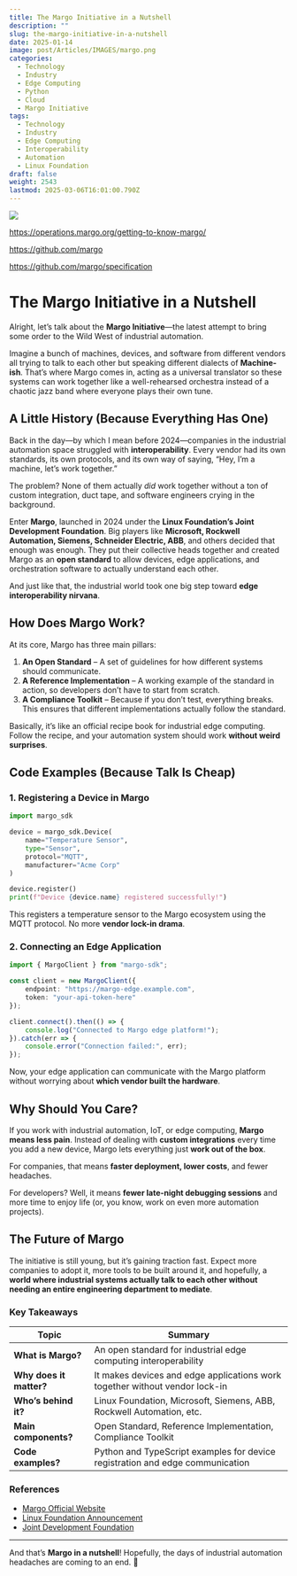 ```yaml
---
title: The Margo Initiative in a Nutshell
description: ""
slug: the-margo-initiative-in-a-nutshell
date: 2025-01-14
image: post/Articles/IMAGES/margo.png
categories:
  - Technology
  - Industry
  - Edge Computing
  - Python
  - Cloud
  - Margo Initiative
tags:
  - Technology
  - Industry
  - Edge Computing
  - Interoperability
  - Automation
  - Linux Foundation
draft: false
weight: 2543
lastmod: 2025-03-06T16:01:00.790Z
---
```

![](/post/Articles/3425/_NEW/margodiagram.png)

https://operations.margo.org/getting-to-know-margo/

https://github.com/margo

https://github.com/margo/specification

# The Margo Initiative in a Nutshell

Alright, let’s talk about the **Margo Initiative**—the latest attempt to bring some order to the Wild West of industrial automation.

Imagine a bunch of machines, devices, and software from different vendors all trying to talk to each other but speaking different dialects of **Machine-ish**. That’s where Margo comes in, acting as a universal translator so these systems can work together like a well-rehearsed orchestra instead of a chaotic jazz band where everyone plays their own tune.

## A Little History (Because Everything Has One)

Back in the day—by which I mean before 2024—companies in the industrial automation space struggled with **interoperability**. Every vendor had its own standards, its own protocols, and its own way of saying, “Hey, I’m a machine, let’s work together.”

The problem? None of them actually *did* work together without a ton of custom integration, duct tape, and software engineers crying in the background.

Enter **Margo**, launched in 2024 under the **Linux Foundation’s Joint Development Foundation**. Big players like **Microsoft, Rockwell Automation, Siemens, Schneider Electric, ABB**, and others decided that enough was enough. They put their collective heads together and created Margo as an **open standard** to allow devices, edge applications, and orchestration software to actually understand each other.

And just like that, the industrial world took one big step toward **edge interoperability nirvana**.

## How Does Margo Work?

At its core, Margo has three main pillars:

1. **An Open Standard** – A set of guidelines for how different systems should communicate.
2. **A Reference Implementation** – A working example of the standard in action, so developers don’t have to start from scratch.
3. **A Compliance Toolkit** – Because if you don’t test, everything breaks. This ensures that different implementations actually follow the standard.

Basically, it’s like an official recipe book for industrial edge computing. Follow the recipe, and your automation system should work **without weird surprises**.

## Code Examples (Because Talk Is Cheap)

### 1. Registering a Device in Margo

```python
import margo_sdk

device = margo_sdk.Device(
    name="Temperature Sensor",
    type="Sensor",
    protocol="MQTT",
    manufacturer="Acme Corp"
)

device.register()
print(f"Device {device.name} registered successfully!")
```

This registers a temperature sensor to the Margo ecosystem using the MQTT protocol. No more **vendor lock-in drama**.

### 2. Connecting an Edge Application

```typescript
import { MargoClient } from "margo-sdk";

const client = new MargoClient({
    endpoint: "https://margo-edge.example.com",
    token: "your-api-token-here"
});

client.connect().then(() => {
    console.log("Connected to Margo edge platform!");
}).catch(err => {
    console.error("Connection failed:", err);
});
```

Now, your edge application can communicate with the Margo platform without worrying about **which vendor built the hardware**.

## Why Should You Care?

If you work with industrial automation, IoT, or edge computing, **Margo means less pain**. Instead of dealing with **custom integrations** every time you add a new device, Margo lets everything just **work out of the box**.

For companies, that means **faster deployment, lower costs**, and fewer headaches.

For developers? Well, it means **fewer late-night debugging sessions** and more time to enjoy life (or, you know, work on even more automation projects).

## The Future of Margo

The initiative is still young, but it’s gaining traction fast. Expect more companies to adopt it, more tools to be built around it, and hopefully, a **world where industrial systems actually talk to each other without needing an entire engineering department to mediate**.

### Key Takeaways

| Topic                   | Summary                                                                       |
| ----------------------- | ----------------------------------------------------------------------------- |
| **What is Margo?**      | An open standard for industrial edge computing interoperability               |
| **Why does it matter?** | It makes devices and edge applications work together without vendor lock-in   |
| **Who’s behind it?**    | Linux Foundation, Microsoft, Siemens, ABB, Rockwell Automation, etc.          |
| **Main components?**    | Open Standard, Reference Implementation, Compliance Toolkit                   |
| **Code examples?**      | Python and TypeScript examples for device registration and edge communication |

### References

* [Margo Official Website](https://margo.org)
* [Linux Foundation Announcement](https://www.linuxfoundation.org/press/linux-foundation-launches-margo-to-deliver-long-awaited-edge-interoperability)
* [Joint Development Foundation](https://www.jointdevelopment.org)

***

And that’s **Margo in a nutshell**! Hopefully, the days of industrial automation headaches are coming to an end. 🚀
